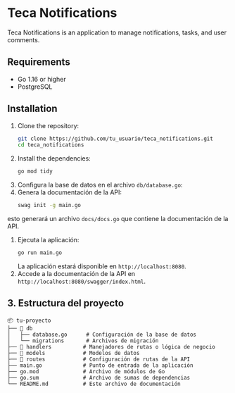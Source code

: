 # Teca Notifications

Teca Notifications is an application to manage notifications, tasks, and user comments.

## Requirements

- Go 1.16 or higher
- PostgreSQL

## Installation

1. Clone the repository:
   ```sh
   git clone https://github.com/tu_usuario/teca_notifications.git
   cd teca_notifications
   
2. Install the dependencies:
   ```sh
   go mod tidy
   
3. Configura la base de datos en el archivo `db/database.go`:
4. Genera la documentación de la API:
   ```sh
   swag init -g main.go
   ```
esto generará un archivo `docs/docs.go` que contiene la documentación de la API.

1. Ejecuta la aplicación:
   ```sh
   go run main.go
   ```
   La aplicación estará disponible en `http://localhost:8080`.
2. Accede a la documentación de la API en `http://localhost:8080/swagger/index.html`.
## 3. Estructura del proyecto

```plaintext
📦 tu-proyecto
├── 📂 db
│   ├── database.go      # Configuración de la base de datos
│   └── migrations       # Archivos de migración
├── 📂 handlers          # Manejadores de rutas o lógica de negocio
├── 📂 models            # Modelos de datos
├── 📂 routes            # Configuración de rutas de la API
├── main.go             # Punto de entrada de la aplicación
├── go.mod              # Archivo de módulos de Go
├── go.sum              # Archivo de sumas de dependencias
└── README.md           # Este archivo de documentación




   
   